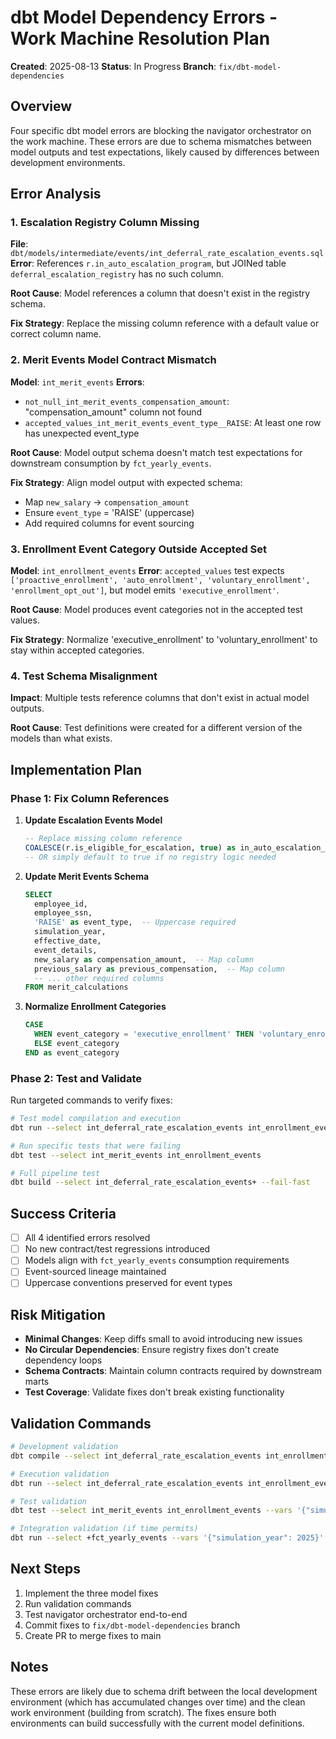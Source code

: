 # dbt Model Dependency Errors - Work Machine Resolution Plan

**Created**: 2025-08-13
**Status**: In Progress
**Branch**: `fix/dbt-model-dependencies`

## Overview

Four specific dbt model errors are blocking the navigator orchestrator on the work machine. These errors are due to schema mismatches between model outputs and test expectations, likely caused by differences between development environments.

## Error Analysis

### 1. Escalation Registry Column Missing
**File**: `dbt/models/intermediate/events/int_deferral_rate_escalation_events.sql`
**Error**: References `r.in_auto_escalation_program`, but JOINed table `deferral_escalation_registry` has no such column.

**Root Cause**: Model references a column that doesn't exist in the registry schema.

**Fix Strategy**: Replace the missing column reference with a default value or correct column name.

### 2. Merit Events Model Contract Mismatch
**Model**: `int_merit_events`
**Errors**:
- `not_null_int_merit_events_compensation_amount`: "compensation_amount" column not found
- `accepted_values_int_merit_events_event_type__RAISE`: At least one row has unexpected event_type

**Root Cause**: Model output schema doesn't match test expectations for downstream consumption by `fct_yearly_events`.

**Fix Strategy**: Align model output with expected schema:
- Map `new_salary` → `compensation_amount`
- Ensure `event_type` = 'RAISE' (uppercase)
- Add required columns for event sourcing

### 3. Enrollment Event Category Outside Accepted Set
**Model**: `int_enrollment_events`
**Error**: `accepted_values` test expects `['proactive_enrollment', 'auto_enrollment', 'voluntary_enrollment', 'enrollment_opt_out']`, but model emits `'executive_enrollment'`.

**Root Cause**: Model produces event categories not in the accepted test values.

**Fix Strategy**: Normalize 'executive_enrollment' to 'voluntary_enrollment' to stay within accepted categories.

### 4. Test Schema Misalignment
**Impact**: Multiple tests reference columns that don't exist in actual model outputs.

**Root Cause**: Test definitions were created for a different version of the models than what exists.

## Implementation Plan

### Phase 1: Fix Column References

1. **Update Escalation Events Model**
   ```sql
   -- Replace missing column reference
   COALESCE(r.is_eligible_for_escalation, true) as in_auto_escalation_program
   -- OR simply default to true if no registry logic needed
   ```

2. **Update Merit Events Schema**
   ```sql
   SELECT
     employee_id,
     employee_ssn,
     'RAISE' as event_type,  -- Uppercase required
     simulation_year,
     effective_date,
     event_details,
     new_salary as compensation_amount,  -- Map column
     previous_salary as previous_compensation,  -- Map column
     -- ... other required columns
   FROM merit_calculations
   ```

3. **Normalize Enrollment Categories**
   ```sql
   CASE
     WHEN event_category = 'executive_enrollment' THEN 'voluntary_enrollment'
     ELSE event_category
   END as event_category
   ```

### Phase 2: Test and Validate

Run targeted commands to verify fixes:

```bash
# Test model compilation and execution
dbt run --select int_deferral_rate_escalation_events int_enrollment_events int_merit_events

# Run specific tests that were failing
dbt test --select int_merit_events int_enrollment_events

# Full pipeline test
dbt build --select int_deferral_rate_escalation_events+ --fail-fast
```

## Success Criteria

- [ ] All 4 identified errors resolved
- [ ] No new contract/test regressions introduced
- [ ] Models align with `fct_yearly_events` consumption requirements
- [ ] Event-sourced lineage maintained
- [ ] Uppercase conventions preserved for event types

## Risk Mitigation

- **Minimal Changes**: Keep diffs small to avoid introducing new issues
- **No Circular Dependencies**: Ensure registry fixes don't create dependency loops
- **Schema Contracts**: Maintain column contracts required by downstream marts
- **Test Coverage**: Validate fixes don't break existing functionality

## Validation Commands

```bash
# Development validation
dbt compile --select int_deferral_rate_escalation_events int_enrollment_events int_merit_events

# Execution validation
dbt run --select int_deferral_rate_escalation_events int_enrollment_events int_merit_events --vars '{"simulation_year": 2025}'

# Test validation
dbt test --select int_merit_events int_enrollment_events --vars '{"simulation_year": 2025}'

# Integration validation (if time permits)
dbt run --select +fct_yearly_events --vars '{"simulation_year": 2025}'
```

## Next Steps

1. Implement the three model fixes
2. Run validation commands
3. Test navigator orchestrator end-to-end
4. Commit fixes to `fix/dbt-model-dependencies` branch
5. Create PR to merge fixes to main

## Notes

These errors are likely due to schema drift between the local development environment (which has accumulated changes over time) and the clean work environment (building from scratch). The fixes ensure both environments can build successfully with the current model definitions.
